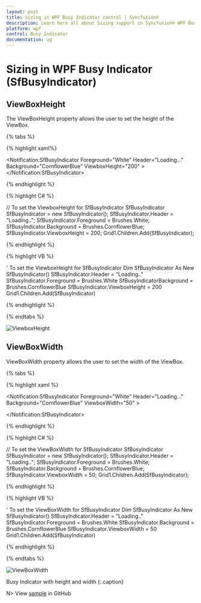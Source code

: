 ```yaml
---
layout: post
title: Sizing in WPF Busy Indicator control | Syncfusion®
description: Learn here all about Sizing support in Syncfusion® WPF Busy Indicator (SfBusyIndicator) control and more.
platform: wpf
control: Busy Indicator
documentation: ug
---
```


# Sizing in WPF Busy Indicator (SfBusyIndicator)

## ViewBoxHeight

The ViewBoxHeight property allows the user to set the height of the ViewBox.

{% tabs %}

{% highlight xaml%}

 <!--To set the ViewboxHeight for SfBusyIndicator-->
<Notification:SfBusyIndicator Foreground="White" Header="Loading..." Background="CornflowerBlue" ViewboxHeight="200" >
</Notification:SfBusyIndicator>

{% endhighlight %}

{% highlight C# %}

// To set the ViewboxHeight for SfBusyIndicator
SfBusyIndicator SfBusyIndicator = new SfBusyIndicator();
SfBusyIndicator.Header = "Loading..";
SfBusyIndicator.Foreground = Brushes.White;
SfBusyIndicator.Background = Brushes.CornflowerBlue;
SfBusyIndicator.ViewboxHeight = 200;
Grid1.Children.Add(SfBusyIndicator);

{% endhighlight %}

{% highlight VB %}

' To set the ViewboxHeight for SfBusyIndicator
Dim SfBusyIndicator As New SfBusyIndicator()
SfBusyIndicator.Header = "Loading.."
SfBusyIndicator.Foreground = Brushes.White
SfBusyIndicatorBackground = Brushes.CornflowerBlue
SfBusyIndicator.ViewboxHeight = 200
Grid1.Children.Add(SfBusyIndicator)

{% endhighlight %}

{% endtabs %}


![ViewboxHeight](Sizing_images/Sizing_img1.png)


## ViewBoxWidth

ViewBoxWidth property allows the user to set the width of the ViewBox.

{% tabs %}

{% highlight xaml %}


<!--To set the ViewBoxWidth for SfBusyIndicator-->

<Notification:SfBusyIndicator Foreground="White" Header="Loading..." Background="CornflowerBlue" ViewboxWidth="50" >

</Notification:SfBusyIndicator>

{% endhighlight %}

{% highlight C# %}

// To set the ViewBoxWidth for SfBusyIndicator
SfBusyIndicator SfBusyIndicator = new SfBusyIndicator();
SfBusyIndicator.Header = "Loading..";
SfBusyIndicator.Foreground = Brushes.White;
SfBusyIndicator.Background = Brushes.CornflowerBlue;
SfBusyIndicator.ViewboxWidth = 50;
Grid1.Children.Add(SfBusyIndicator);

{% endhighlight %}

{% highlight VB %}

' To set the ViewBoxWidth for SfBusyIndicator
Dim SfBusyIndicator As New SfBusyIndicator()
SfBusyIndicator.Header = "Loading.."
SfBusyIndicator.Foreground = Brushes.White
SfBusyIndicator.Background = Brushes.CornflowerBlue
SfBusyIndicator.ViewboxWidth = 50
Grid1.Children.Add(SfBusyIndicator)

{% endhighlight %}

{% endtabs %}


![ViewBoxWidth](Sizing_images/Sizing_img2.png)

Busy Indicator with height and width
{:.caption}




N> View [sample](https://github.com/SyncfusionExamples/wpf-BusyIndicator-examples/tree/master/Samples/Sizing) in GitHub
